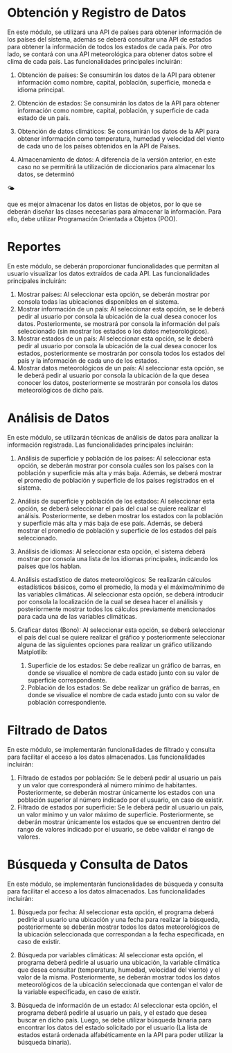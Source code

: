 # Obtención y Registro de Datos

En este módulo, se utilizará una API de países para obtener información de los países del sistema, además se deberá consultar una API de estados para obtener la información de todos los estados de cada país. Por otro lado, se contará con una API meteorológica para obtener datos sobre el clima de cada país. Las funcionalidades principales incluirán:

1.  Obtención de países: Se consumirán los datos de la API para obtener información como nombre, capital, población, superficie, moneda e idioma principal.
2.  Obtención de estados: Se consumirán los datos de la API para obtener información como nombre, capital, población, y superficie de cada estado de un país.

3.  Obtención de datos climáticos: Se consumirán los datos de la API para obtener información como temperatura, humedad y velocidad del viento de cada uno de los países obtenidos en la API de Países.

4.  Almacenamiento de datos: A diferencia de la versión anterior, en este caso no se permitirá la utilización de diccionarios para almacenar los datos, se determinó

🌤

que es mejor almacenar los datos en listas de objetos, por lo que se deberán diseñar las clases necesarias para almacenar la información. Para ello, debe utilizar Programación Orientada a Objetos (POO).

# Reportes

En este módulo, se deberán proporcionar funcionalidades que permitan al usuario visualizar los datos extraídos de cada API. Las funcionalidades principales incluirán:

1.  Mostrar países: Al seleccionar esta opción, se deberán mostrar por consola todas las ubicaciones disponibles en el sistema.
2.  Mostrar información de un país: Al seleccionar esta opción, se le deberá pedir al usuario por consola la ubicación de la cual desea conocer los datos. Posteriormente, se mostrará por consola la información del país seleccionado (sin mostrar los estados o los datos meteorológicos).
3.  Mostrar estados de un país: Al seleccionar esta opción, se le deberá pedir al usuario por consola la ubicación de la cual desea conocer los estados, posteriormente se mostrarán por consola todos los estados del país y la información de cada uno de los estados.
4.  Mostrar datos meteorológicos de un país: Al seleccionar esta opción, se le deberá pedir al usuario por consola la ubicación de la que desea conocer los datos, posteriormente se mostrarán por consola los datos meteorológicos de dicho país.

# Análisis de Datos

En este módulo, se utilizarán técnicas de análisis de datos para analizar la información registrada. Las funcionalidades principales incluirán:

1.  Análisis de superficie y población de los países: Al seleccionar esta opción, se deberán mostrar por consola cuáles son los países con la población y superficie más alta y más baja. Además, se deberá mostrar el promedio de población y superficie de los países registrados en el sistema.
2.  Análisis de superficie y población de los estados: Al seleccionar esta opción, se deberá seleccionar el país del cual se quiere realizar el análisis. Posteriormente, se deben mostrar los estados con la población y superficie más alta y más baja de ese país. Además, se deberá mostrar el promedio de población y superficie de los estados del país seleccionado.

3.  Análisis de idiomas: Al seleccionar esta opción, el sistema deberá mostrar por consola una lista de los idiomas principales, indicando los países que los hablan.
4.  Análisis estadístico de datos meteorológicos: Se realizarán cálculos estadísticos básicos, como el promedio, la moda y el máximo/mínimo de las variables climáticas. Al seleccionar esta opción, se deberá introducir por consola la localización de la cual se desea hacer el análisis y posteriormente mostrar todos los cálculos previamente mencionados para cada una de las variables climáticas.
5.  Graficar datos (Bono): Al seleccionar esta opción, se deberá seleccionar el país del cual se quiere realizar el gráfico y posteriormente seleccionar alguna de las siguientes opciones para realizar un gráfico utilizando Matplotlib:

    1.  Superficie de los estados: Se debe realizar un gráfico de barras, en donde se visualice el nombre de cada estado junto con su valor de superficie correspondiente.
    2.  Población de los estados: Se debe realizar un gráfico de barras, en donde se visualice el nombre de cada estado junto con su valor de población correspondiente.

# Filtrado de Datos

En este módulo, se implementarán funcionalidades de filtrado y consulta para facilitar el acceso a los datos almacenados. Las funcionalidades incluirán:

1.  Filtrado de estados por población: Se le deberá pedir al usuario un país y un valor que corresponderá al número mínimo de habitantes. Posteriormente, se deberán mostrar únicamente los estados con una población superior al número indicado por el usuario, en caso de existir.
2.  Filtrado de estados por superficie: Se le deberá pedir al usuario un país, un valor mínimo y un valor máximo de superficie. Posteriormente, se deberán mostrar únicamente los estados que se encuentren dentro del rango de valores indicado por el usuario, se debe validar el rango de valores.

# Búsqueda y Consulta de Datos

En este módulo, se implementarán funcionalidades de búsqueda y consulta para facilitar el acceso a los datos almacenados. Las funcionalidades incluirán:

1. Búsqueda por fecha: Al seleccionar esta opción, el programa deberá pedirle al usuario una ubicación y una fecha para realizar la búsqueda, posteriormente se deberán mostrar todos los datos meteorológicos de la ubicación seleccionada que correspondan a la fecha especificada, en caso de existir.

2. Búsqueda por variables climáticas: Al seleccionar esta opción, el programa deberá pedirle al usuario una ubicación, la variable climática que desea consultar (temperatura, humedad, velocidad del viento) y el valor de la misma. Posteriormente, se deberán mostrar todos los datos meteorológicos de la ubicación seleccionada que contengan el valor de la variable especificada, en caso de existir.

3. Búsqueda de información de un estado: Al seleccionar esta opción, el programa deberá pedirle al usuario un país, y el estado que desea buscar en dicho país. Luego, se debe utilizar búsqueda binaria para encontrar los datos del estado solicitado por el usuario (La lista de estados estará ordenada alfabéticamente en la API para poder utilizar la búsqueda binaria).
